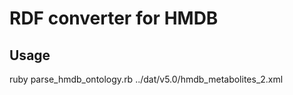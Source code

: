 # RDF converter for HMDB

## Usage

 ruby parse_hmdb_ontology.rb ../dat/v5.0/hmdb_metabolites_2.xml
